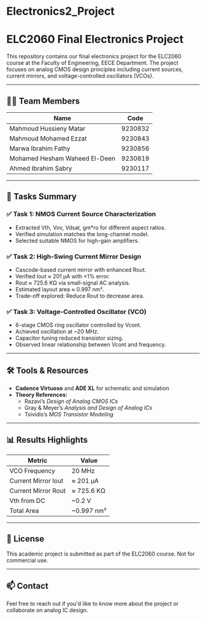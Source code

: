 # Electronics2_Project
# ELC2060 Final Electronics Project

This repository contains our final electronics project for the ELC2060 course at the Faculty of Engineering, EECE Department. The project focuses on analog CMOS design principles including current sources, current mirrors, and voltage-controlled oscillators (VCOs).

---

## 👨‍💻 Team Members
| Name                    | Code     |
|-------------------------|----------|
| Mahmoud Hussieny Matar | 9230832  |
| Mahmoud Mohamed Ezzat  | 9230843  |
| Marwa Ibrahim Fathy     | 9230856  |
| Mohamed Hesham Waheed El-Deen | 9230819 |
| Ahmed Ibrahim Sabry     | 9230117  |

---

## 📌 Tasks Summary

### ✅ Task 1: NMOS Current Source Characterization
- Extracted Vth, Vov, Vdsat, gm*ro for different aspect ratios.
- Verified simulation matches the long-channel model.
- Selected suitable NMOS for high-gain amplifiers.

### ✅ Task 2: High-Swing Current Mirror Design
- Cascode-based current mirror with enhanced Rout.
- Verified Iout ≈ 201 µA with <1% error.
- Rout ≈ 725.6 KΩ via small-signal AC analysis.
- Estimated layout area ≈ 0.997 nm².
- Trade-off explored: Reduce Rout to decrease area.

### ✅ Task 3: Voltage-Controlled Oscillator (VCO)
- 6-stage CMOS ring oscillator controlled by Vcont.
- Achieved oscillation at ~20 MHz.
- Capacitor tuning reduced transistor sizing.
- Observed linear relationship between Vcont and frequency.

---

## 🛠️ Tools & Resources
- **Cadence Virtuoso** and **ADE XL** for schematic and simulation
- **Theory References:**
  - Razavi’s *Design of Analog CMOS ICs*
  - Gray & Meyer’s *Analysis and Design of Analog ICs*
  - Tsividis’s *MOS Transistor Modeling*

---

## 📊 Results Highlights
| Metric         | Value              |
|----------------|--------------------|
| VCO Frequency  | 20 MHz             |
| Current Mirror Iout | ≈ 201 µA    |
| Current Mirror Rout | ≈ 725.6 KΩ  |
| Vth from DC    | ~0.2 V             |
| Total Area     | ~0.997 nm²         |

---

## 📎 License
This academic project is submitted as part of the ELC2060 course. Not for commercial use.

---

## 📫 Contact
Feel free to reach out if you'd like to know more about the project or collaborate on analog IC design.
